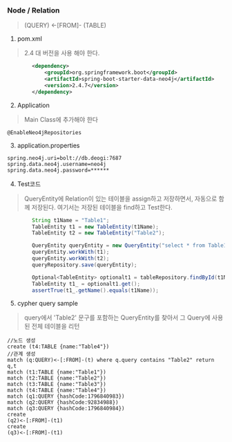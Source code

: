 ### Node / Relation
> (QUERY) <-[FROM]- (TABLE)
1. pom.xml
> 2.4 대 버전을 사용 해야 한다.
```xml
		<dependency>
			<groupId>org.springframework.boot</groupId>
			<artifactId>spring-boot-starter-data-neo4j</artifactId>
            <version>2.4.7</version>
		</dependency>
```
2. Application
> Main Class에 추가해야 한다
```
@EnableNeo4jRepositories
```
3. application.properties
```properties
spring.neo4j.uri=bolt://db.deogi:7687
spring.data.neo4j.username=neo4j
spring.data.neo4j.password=******
```
4. Test코드
> QueryEntity에 Relation이 있는 테이블을 assign하고 저장하면서, 자동으로 함께 저장된다. 여기서는 저장된 테이블을 find하고 Test한다. 
```java
        String t1Name = "Table1";
        TableEntity t1 = new TableEntity(t1Name);
        TableEntity t2 = new TableEntity("Table2");

        QueryEntity queryEntity = new QueryEntity("select * from Table1, Table2");
        queryEntity.workWith(t1);
        queryEntity.workWith(t2);
        queryRepository.save(queryEntity);

        Optional<TableEntity> optionalt1 = tableRepository.findById(t1Name);
        TableEntity t1_ = optionalt1.get();
        assertTrue(t1_.getName().equals(t1Name));
```
5. cypher query sample
> query에서 'Table2' 문구를 포함하는 QueryEntity를 찾아서 그 Query에 사용된 전체 테이블을 리턴
```
//노드 생성
create (t4:TABLE {name:"Table4"})
//관계 생성
match (q:QUERY)<-[:FROM]-(t) where q.query contains "Table2" return q,t
match (t1:TABLE {name:"Table1"})
match (t2:TABLE {name:"Table2"})
match (t3:TABLE {name:"Table3"})
match (t4:TABLE {name:"Table4"})
match (q1:QUERY {hashCode:1796840983})
match (q2:QUERY {hashCode:92834988})
match (q3:QUERY {hashCode:1796840984})
create 
(q2)<-[:FROM]-(t1)
create 
(q3)<-[:FROM]-(t1)

```